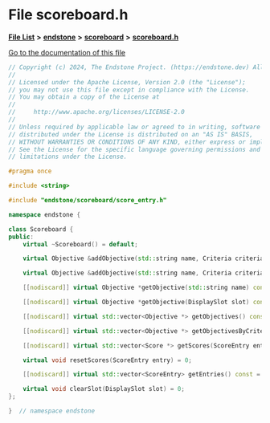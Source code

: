 

# File scoreboard.h

[**File List**](files.md) **>** [**endstone**](dir_6cf277b678674f97c7a2b6b3b2447b33.md) **>** [**scoreboard**](dir_19c52f9ea81a2cf7449c80dcee80d6f0.md) **>** [**scoreboard.h**](scoreboard_8h.md)

[Go to the documentation of this file](scoreboard_8h.md)


```C++
// Copyright (c) 2024, The Endstone Project. (https://endstone.dev) All Rights Reserved.
//
// Licensed under the Apache License, Version 2.0 (the "License");
// you may not use this file except in compliance with the License.
// You may obtain a copy of the License at
//
//     http://www.apache.org/licenses/LICENSE-2.0
//
// Unless required by applicable law or agreed to in writing, software
// distributed under the License is distributed on an "AS IS" BASIS,
// WITHOUT WARRANTIES OR CONDITIONS OF ANY KIND, either express or implied.
// See the License for the specific language governing permissions and
// limitations under the License.

#pragma once

#include <string>

#include "endstone/scoreboard/score_entry.h"

namespace endstone {

class Scoreboard {
public:
    virtual ~Scoreboard() = default;

    virtual Objective &addObjective(std::string name, Criteria criteria) = 0;

    virtual Objective &addObjective(std::string name, Criteria criteria, std::string display_name) = 0;

    [[nodiscard]] virtual Objective *getObjective(std::string name) const = 0;

    [[nodiscard]] virtual Objective *getObjective(DisplaySlot slot) const = 0;

    [[nodiscard]] virtual std::vector<Objective *> getObjectives() const = 0;

    [[nodiscard]] virtual std::vector<Objective *> getObjectivesByCriteria(Criteria criteria) const = 0;

    [[nodiscard]] virtual std::vector<Score *> getScores(ScoreEntry entry) const = 0;

    virtual void resetScores(ScoreEntry entry) = 0;

    [[nodiscard]] virtual std::vector<ScoreEntry> getEntries() const = 0;

    virtual void clearSlot(DisplaySlot slot) = 0;
};

}  // namespace endstone
```


